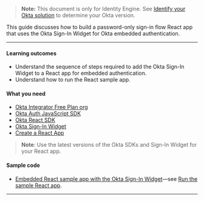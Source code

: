 > **Note:** This document is only for Identity Engine. See [Identify your Okta solution](https://help.okta.com/okta_help.htm?type=oie&id=ext-oie-version) to determine your Okta version.

This guide discusses how to build a password-only sign-in flow React app that uses the Okta Sign-In Widget for Okta embedded authentication.

---

#### Learning outcomes

* Understand the sequence of steps required to add the Okta Sign-In Widget to a React app for embedded authentication.
* Understand how to run the React sample app.

#### What you need

* [Okta Integrator Free Plan org](/signup)
* [Okta Auth JavaScript SDK](https://github.com/okta/okta-auth-js)
* [Okta React SDK](https://github.com/okta/okta-react)
* [Okta Sign-In Widget](https://github.com/okta/okta-signin-widget)
* [Create a React App](https://create-react-app.dev)

> **Note**: Use the latest versions of the Okta SDKs and Sign-In Widget for your React app.

#### Sample code

* [Embedded React sample app with the Okta Sign-In Widget](https://github.com/okta/samples-js-react/tree/master/custom-login)&mdash;see [Run the sample React app](#run-the-sample-application).

---
